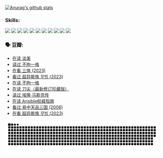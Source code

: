
[![Anurag's github stats](https://github-readme-stats.vercel.app/api?username=w940853815)](https://github.com/anuraghazra/github-readme-stats)

### Skills:

<code><img height="32" src="https://cdn.jsdelivr.net/npm/simple-icons@v5/icons/python.svg"></code>
<code><img height="32" src="https://cdn.jsdelivr.net/npm/simple-icons@v5/icons/javascript.svg"></code>
<code><img height="32" src="https://cdn.jsdelivr.net/npm/simple-icons@v5/icons/django.svg"></code>
<code><img height="32" src="https://cdn.jsdelivr.net/npm/simple-icons@v5/icons/flask.svg"></code>
<code><img height="32" src="https://cdn.jsdelivr.net/npm/simple-icons@v5/icons/vuetify.svg"></code>
<code><img height="32" src="https://cdn.jsdelivr.net/npm/simple-icons@v5/icons/git.svg"></code>
<code><img height="32" src="https://cdn.jsdelivr.net/npm/simple-icons@v5/icons/docker.svg"></code>
<code><img height="32" src="https://cdn.jsdelivr.net/npm/simple-icons@v5/icons/postgresql.svg"></code>
<code><img height="32" src="https://cdn.jsdelivr.net/npm/simple-icons@v5/icons/elasticsearch.svg"></code>
<code><img height="32" src="https://cdn.jsdelivr.net/npm/simple-icons@v5/icons/macos.svg"></code>
<code><img height="32" src="https://cdn.jsdelivr.net/npm/simple-icons@v5/icons/linux.svg"></code>

### 🗣 豆瓣:

<!-- DOUBAN-ACTIVITIES:START -->
- [在读 谈美](https://www.douban.com/people/136069238/status/4560861771/?_i=12153507)
- [读过 不拘一格](https://www.douban.com/people/136069238/status/4560861445/?_i=12153507)
- [在看 三体‎ (2023)](https://www.douban.com/people/136069238/status/4558185093/?_i=12153507)
- [看过 超异能族 무빙‎ (2023)](https://www.douban.com/people/136069238/status/4556824186/?_i=12153507)
- [在读 不拘一格](https://www.douban.com/people/136069238/status/4541712161/?_i=12153507)
- [在读 刀尖（最新修订珍藏版）](https://www.douban.com/people/136069238/status/4541711339/?_i=12153507)
- [读过 埃隆·马斯克传](https://www.douban.com/people/136069238/status/4541710351/?_i=12153507)
- [在读 Ansible权威指南](https://www.douban.com/people/136069238/status/4539151450/?_i=12153507)
- [看过 易中天品三国‎ (2006)](https://www.douban.com/people/136069238/status/4529910812/?_i=12153507)
- [在看 超异能族 무빙‎ (2023)](https://www.douban.com/people/136069238/status/4527291077/?_i=12153507)
<!-- DOUBAN-ACTIVITIES:END -->


![Snake animation](https://raw.githubusercontent.com/w940853815/w940853815/output/github-contribution-grid-snake.svg)

<!--
**w940853815/w940853815** is a ✨ _special_ ✨ repository because its `README.md` (this file) appears on your GitHub profile.

Here are some ideas to get you started:

- 🔭 I’m currently working on ...
- 🌱 I’m currently learning ...
- 👯 I’m looking to collaborate on ...
- 🤔 I’m looking for help with ...
- 💬 Ask me about ...
- 📫 How to reach me: ...
- 😄 Pronouns: ...
- ⚡ Fun fact: ...
-->
